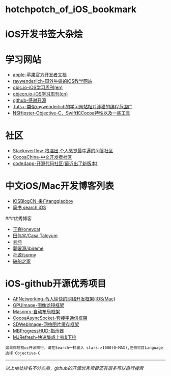 # hotchpotch_of_iOS_bookmark
# iOS开发书签大杂烩

<!-- create time: 2015-08-21 21:07:11  -->

<!-- This file is created from $MARBOO_HOME/.media/starts/default.md
 本文件由 $MARBOO_HOME/.media/starts/default.md 复制而来 -->

学习网站
====================
- [apple-苹果官方开发者文档](https://developer.apple.com/library/ios/navigation/)
- [raywenderlich-国外牛逼的iOS教学网站](http://www.raywenderlich.com)
- [objc.io-iOS学习周刊(en)](http://www.objc.io)
- [objccn.io-iOS学习周刊(cn)](http://www.objccn.io)
- [github-感谢开源](http://github.com)
- [Tuts+-类似raywenderlich的学习网站相对涉猎的编程范围广](http://tutsplus.com)
- [NSHipster-Objective-C、Swift和Cocoa特性以及一些工具](http://nshipster.cn)

社区
====================
- [Stackoverflow-栈溢出,个人感觉最牛逼的问答社区](http://stackoverflow.com)
- [CocoaChina-中文开发者社区](http://www.cocoachina.com)
- [code4app-开源代码社区(最近出了新版本)](http://code4app.com/portal.php)

中文iOS/Mac开发博客列表
====================
- [iOSBlogCN-来自tangqiaoboy](https://github.com/tangqiaoboy/iOSBlogCN)
- [简书,search:iOS](http://jianchu.com)

###优秀博客
- [王巍/onevcat](http://onev.cat)
- [田伟宇/Casa Taloyum](http://casatwy.com)
- [刘坤](http://blog.cnbluebox.com)
- [郭曜源/ibireme](http://blog.ibireme.com)
- [孙源/sunny](http://blog.sunnyxx.com)
- [破船之家](http://beyondvincent.com)

iOS-github开源优秀项目
====================
- [AFNetworking-令人愉快的网络开发框架(iOS/Mac)](https://github.com/AFNetworking/AFNetworking)
- [GPUImage-图像滤镜框架](https://github.com/BradLarson/GPUImage)
- [Masonry-自动布局框架](https://github.com/SnapKit/Masonry)
- [CocoaAsyncSocket-套接字通信框架](https://github.com/robbiehanson/CocoaAsyncSocket)
- [SDWebImage-网络图片缓存框架](https://github.com/rs/SDWebImage)
- [MBProgressHUD-指示器](https://github.com/jdg/MBProgressHUD)
- [MJRefresh-快速集成上拉&下拉](https://github.com/CoderMJLee/MJRefresh)

`如果你想找oc开源排行，请在Search一栏输入 stars:>1000(0~MAX),左侧栏目Language选择:Objective-C`

---
*以上地址排名不分先后，github的开源优秀项目还有很多可以自行搜索*

